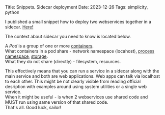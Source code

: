 Title: Snippets. Sidecar deployment
Date: 2023-12-26
Tags: simplicity, python

I published a small snippet how to deploy two webservices together in a sidecar. [Here!](https://github.com/Murtagy/sidecar-example)  


The context about sidecar you need to know is located below.  

A *Pod* is a group of one or more [containers](https://kubernetes.io/docs/concepts/containers/).  
What containers in a pod share - network namespace (locahost), [process namespace](https://kubernetes.io/docs/tasks/configure-pod-container/share-process-namespace/), [storage](https://kubernetes.io/docs/tasks/access-application-cluster/communicate-containers-same-pod-shared-volume/).  
What they do not share (directly) - filesystem, resources.  

This effectively means that you can run a service in a sidecar along with the main service and both are web applications. Web apps can talk via localhost to each other. This might be not clearly visible from reading official desription with examples around using system utilities or a single web service.  
When it might be useful - is when 2 webservices use shared code and MUST run using same version of that shared code.  
That's all. Good luck, sailor!  